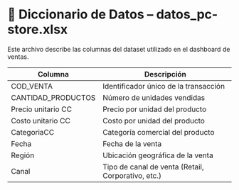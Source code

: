 # 📘 Diccionario de Datos – datos_pc-store.xlsx

Este archivo describe las columnas del dataset utilizado en el dashboard de ventas.

| Columna               | Descripción                                      |
|-----------------------|--------------------------------------------------|
| COD_VENTA             | Identificador único de la transacción            |
| CANTIDAD_PRODUCTOS    | Número de unidades vendidas                      |
| Precio unitario CC    | Precio por unidad del producto                   |
| Costo unitario CC     | Costo por unidad del producto                    |
| CategoriaCC           | Categoría comercial del producto                 |
| Fecha                 | Fecha de la venta                                |
| Región                | Ubicación geográfica de la venta                 |
| Canal                 | Tipo de canal de venta (Retail, Corporativo, etc.) |

